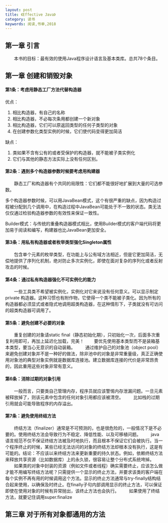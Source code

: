 ```yaml
---
layout: post
title: 《Effective Java》
category: 读书
keywords: 阅读,书单,2018
---
```


## 第一章 引言
&emsp;&emsp;本书的目标：最有效的使用Java程序设计语言及基本类库。总共78个条目。

## 第一章 创建和销毁对象
#### 第1条：考虑用静态工厂方法代替构造器

优点：
1. 相比构造器，有自己的名称
2. 相比构造器，不必每次条用都创建一个新对象
3. 相比构造器，它们可以原返回类型的任何子类型的对象
4. 在创建参数化类型实例的时候，它们使代码变得更加简洁

缺点：
1. 类如果不含有公有的或者受保护的构造器，就不能被子类实例化
2. 它们与其他的静态方法实际上没有任何区别。

#### 第2条：遇到多个构造器参数时候要考虑用构建器
&emsp;&emsp;静态工厂和构造器有个共同的局限性：它们都不能很好地扩展到大量的可选参数。

多个构造器参数时候，可以用JavaBean模式，这个有很严重的缺点，因为构造过程被分配到几个调用中，在构造过程中JavaBean可能处于不一致的状态。类无法仅仅通过检验构造器参数的有效性来保证一致性。

Builder模式：与传统的重叠构造器模式相比，使用Builder模式的客户端代码将更加易于阅读和编写，构建器也比JavaBean更加安全。

#### 第3条：用私有构造器或者枚举类型强化Singleton属性
&emsp;&emsp;包含单个元素的枚举类型，在功能上与公有域方法相近，但是它更加简洁，无偿地提供了序列化机制，绝对防止多次实例化，即使在面对复杂的序列化或者反射攻击的时候。
#### 第4条：通过私有构造器强化不可实例化的能力
&emsp;&emsp;一些工具类不希望被实例化，实例化对它来说没有任何意义。可以显示制定private 构造器。这种习惯也有附作物，它使得一个类不能被子类化。因为所有的构造器都必须显式或者隐式地调用超类构造器，在这种情形下，子类就没有可访问的超类构造器可调用了。
#### 第5条：避免创建不必要的对象
&emsp;&emsp;重复创建的对象请static final（静态初始化期），只初始化一次，后面多次重复利用即可，再加上延迟化加载，完美！
&emsp;&emsp;要优先使用基本类型而不是装箱基本类型，要当心无意识的自动装箱。
&emsp;&emsp;通过维护自己的对象池（object pool）来避免创建对象并不是一种好的做法，除非池中的对象是非常重量级，真正正确使用对象池的典型对象实例就是数据库连接池。建立数据库连接的代价是非常昂贵的，因此重用这些对象非常有意义。
#### 第6条：消除过期的对象引用
&emsp;&emsp;一般而言，只要类自己管理内存，程序员就应该警惕内存泄漏问题。一旦元素被释放掉了，则该元素中包含的任何对象引用都应该被清空。
&emsp;&emsp;比如栈的过期引用就会可能导致程序的内存溢出。
#### 第7条：避免使用终结方法
&emsp;&emsp;终结方法（finalizer）通常是不可预测的，也是很危险的，一般情况下是不必要的。使用终结方法会导致行为不稳定、降低性能、以及可移植问题。
&emsp;&emsp;java语言规范不仅不保证终结方法被及时地执行，而且根本不保证它们会被执行。当一个程序终止的时候，某些已经无法访问的对象的终结方法却根本没有执行，这是有可能的。结论：不应该以来终结方法来更新重要的持久状态。例如，依赖终结方法来释放共享资源（比如数据库）上的永久锁，很容易让整个分布式系统垮掉。
&emsp;&emsp;如果类的对象中封装的资源（例如文件或者线程）确实需要终止，应该怎么做才能不用编写终结方法呢？只需提供一个显示的终止方法，并要求该类的客户端在每个实例不再有用的时候调用这个方法。显示的终止方法通常与try-finally结构结合起来使用，以确保及时终止。在finally子句内部调用显示的终止方法，可以保证即使在使用对象的时候有异常抛出，该终止方法也会执行。
&emsp;&emsp;如果使用了终结方法，就要记住调用super.finalize

## 第三章 对于所有对象都通用的方法

